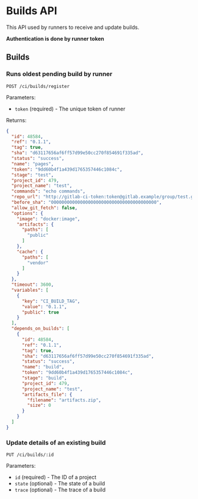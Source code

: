 # Builds API

This API used by runners to receive and update builds.

__Authentication is done by runner token__

## Builds

### Runs oldest pending build by runner

    POST /ci/builds/register

Parameters:

  * `token` (required) - The unique token of runner

Returns:

```json
{
  "id": 48584,
  "ref": "0.1.1",
  "tag": true,
  "sha": "d63117656af6ff57d99e50cc270f854691f335ad",
  "status": "success",
  "name": "pages",
  "token": "9dd60b4f1a439d1765357446c1084c",
  "stage": "test",
  "project_id": 479,
  "project_name": "test",
  "commands": "echo commands",
  "repo_url": "http://gitlab-ci-token:token@gitlab.example/group/test.git",
  "before_sha": "0000000000000000000000000000000000000000",
  "allow_git_fetch": false,
  "options": {
    "image": "docker:image",
    "artifacts": {
      "paths": [
        "public"
      ]
    },
    "cache": {
      "paths": [
        "vendor"
      ]
    }
  },
  "timeout": 3600,
  "variables": [
    {
      "key": "CI_BUILD_TAG",
      "value": "0.1.1",
      "public": true
    }
  ],
  "depends_on_builds": [
    {
      "id": 48584,
      "ref": "0.1.1",
      "tag": true,
      "sha": "d63117656af6ff57d99e50cc270f854691f335ad",
      "status": "success",
      "name": "build",
      "token": "9dd60b4f1a439d1765357446c1084c",
      "stage": "build",
      "project_id": 479,
      "project_name": "test",
      "artifacts_file": {
        "filename": "artifacts.zip",
        "size": 0
      }
    }
  ]
}
```

### Update details of an existing build

    PUT /ci/builds/:id

Parameters:

  * `id` (required) - The ID of a project
  * `state` (optional) - The state of a build
  * `trace` (optional) - The trace of a build

